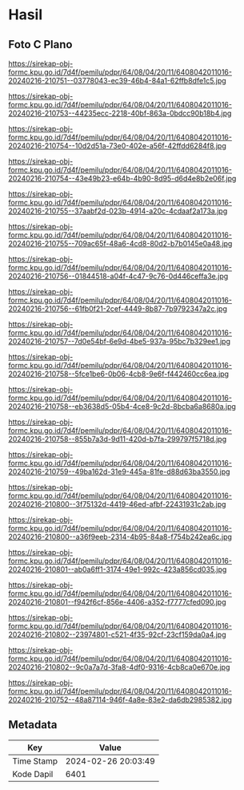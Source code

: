 # Hasil

## Foto C Plano

https://sirekap-obj-formc.kpu.go.id/7d4f/pemilu/pdpr/64/08/04/20/11/6408042011016-20240216-210751--03778043-ec39-46b4-84a1-62ffb8dfe1c5.jpg

https://sirekap-obj-formc.kpu.go.id/7d4f/pemilu/pdpr/64/08/04/20/11/6408042011016-20240216-210753--44235ecc-2218-40bf-863a-0bdcc90b18b4.jpg

https://sirekap-obj-formc.kpu.go.id/7d4f/pemilu/pdpr/64/08/04/20/11/6408042011016-20240216-210754--10d2d51a-73e0-402e-a56f-42ffdd6284f8.jpg

https://sirekap-obj-formc.kpu.go.id/7d4f/pemilu/pdpr/64/08/04/20/11/6408042011016-20240216-210754--43e49b23-e64b-4b90-8d95-d6d4e8b2e06f.jpg

https://sirekap-obj-formc.kpu.go.id/7d4f/pemilu/pdpr/64/08/04/20/11/6408042011016-20240216-210755--37aabf2d-023b-4914-a20c-4cdaaf2a173a.jpg

https://sirekap-obj-formc.kpu.go.id/7d4f/pemilu/pdpr/64/08/04/20/11/6408042011016-20240216-210755--709ac65f-48a6-4cd8-80d2-b7b0145e0a48.jpg

https://sirekap-obj-formc.kpu.go.id/7d4f/pemilu/pdpr/64/08/04/20/11/6408042011016-20240216-210756--01844518-a04f-4c47-9c76-0d446ceffa3e.jpg

https://sirekap-obj-formc.kpu.go.id/7d4f/pemilu/pdpr/64/08/04/20/11/6408042011016-20240216-210756--61fb0f21-2cef-4449-8b87-7b9792347a2c.jpg

https://sirekap-obj-formc.kpu.go.id/7d4f/pemilu/pdpr/64/08/04/20/11/6408042011016-20240216-210757--7d0e54bf-6e9d-4be5-937a-95bc7b329ee1.jpg

https://sirekap-obj-formc.kpu.go.id/7d4f/pemilu/pdpr/64/08/04/20/11/6408042011016-20240216-210758--5fce1be6-0b06-4cb8-9e6f-f442460cc6ea.jpg

https://sirekap-obj-formc.kpu.go.id/7d4f/pemilu/pdpr/64/08/04/20/11/6408042011016-20240216-210758--eb3638d5-05b4-4ce8-9c2d-8bcba6a8680a.jpg

https://sirekap-obj-formc.kpu.go.id/7d4f/pemilu/pdpr/64/08/04/20/11/6408042011016-20240216-210758--855b7a3d-9d11-420d-b7fa-299797f5718d.jpg

https://sirekap-obj-formc.kpu.go.id/7d4f/pemilu/pdpr/64/08/04/20/11/6408042011016-20240216-210759--49ba162d-31e9-445a-81fe-d88d63ba3550.jpg

https://sirekap-obj-formc.kpu.go.id/7d4f/pemilu/pdpr/64/08/04/20/11/6408042011016-20240216-210800--3f75132d-4419-46ed-afbf-22431931c2ab.jpg

https://sirekap-obj-formc.kpu.go.id/7d4f/pemilu/pdpr/64/08/04/20/11/6408042011016-20240216-210800--a36f9eeb-2314-4b95-84a8-f754b242ea6c.jpg

https://sirekap-obj-formc.kpu.go.id/7d4f/pemilu/pdpr/64/08/04/20/11/6408042011016-20240216-210801--ab0a6ff1-3174-49e1-992c-423a856cd035.jpg

https://sirekap-obj-formc.kpu.go.id/7d4f/pemilu/pdpr/64/08/04/20/11/6408042011016-20240216-210801--f942f6cf-856e-4406-a352-f7777cfed090.jpg

https://sirekap-obj-formc.kpu.go.id/7d4f/pemilu/pdpr/64/08/04/20/11/6408042011016-20240216-210802--23974801-c521-4f35-92cf-23cf159da0a4.jpg

https://sirekap-obj-formc.kpu.go.id/7d4f/pemilu/pdpr/64/08/04/20/11/6408042011016-20240216-210802--9c0a7a7d-3fa8-4df0-9316-4cb8ca0e670e.jpg

https://sirekap-obj-formc.kpu.go.id/7d4f/pemilu/pdpr/64/08/04/20/11/6408042011016-20240216-210752--48a87114-946f-4a8e-83e2-da6db2985382.jpg


## Metadata

| Key        | Value               |
| ---------- | ------------------- |
| Time Stamp | 2024-02-26 20:03:49 |
| Kode Dapil | 6401                |



